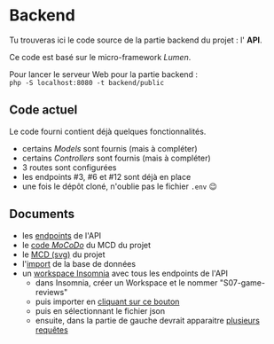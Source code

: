 # Backend

Tu trouveras ici le code source de la partie backend du projet : l' **API**.

Ce code est basé sur le micro-framework _Lumen_.

Pour lancer le serveur Web pour la partie backend :  
`php -S localhost:8080 -t backend/public`

## Code actuel

Le code fourni contient déjà quelques fonctionnalités.

- certains _Models_ sont fournis (mais à compléter)
- certains _Controllers_ sont fournis (mais à compléter)
- 3 routes sont configurées
- les endpoints #3, #6 et #12 sont déjà en place
- une fois le dépôt cloné, n'oublie pas le fichier `.env` :wink:

## Documents

- les [endpoints](../docs/api.md) de l'API
- le [code _MoCoDo_](../docs/game-reviews.mcd) du MCD du projet
- le [MCD (svg)](../docs/game-reviews.svg) du projet
- l'[import](../docs/import.sql) de la base de données
- un [workspace Insomnia](../docs/Insomnia_import_game-reviews.json) avec tous les endpoints de l'API
  - dans Insomnia, créer un Workspace et le nommer "S07-game-reviews"
  - puis importer en [cliquant sur ce bouton](../docs/insomnia_button_to_import.png)
  - puis en sélectionnant le fichier json
  - ensuite, dans la partie de gauche devrait apparaitre [plusieurs requêtes](../docs/insomnia_requests_imported.png)